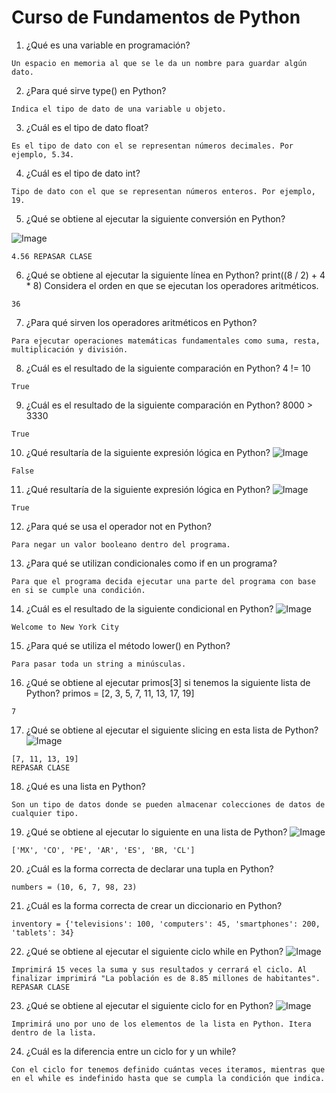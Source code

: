 # Curso de Fundamentos de Python

1. ¿Qué es una variable en programación?
```
Un espacio en memoria al que se le da un nombre para guardar algún dato.
```

2. ¿Para qué sirve type() en Python?
```
Indica el tipo de dato de una variable u objeto.
```

3. ¿Cuál es el tipo de dato float?
```
Es el tipo de dato con el se representan números decimales. Por ejemplo, 5.34.
```

4. ¿Cuál es el tipo de dato int?
```
Tipo de dato con el que se representan números enteros. Por ejemplo, 19.
```

5. ¿Qué se obtiene al ejecutar la siguiente conversión en Python? 

![Image](https://static.platzi.com/media/user_upload/carbon-e06f99b3-047f-4513-b58a-8416d00404ce.jpg)

```
4.56 REPASAR CLASE
```

6. ¿Qué se obtiene al ejecutar la siguiente línea en Python?
print((8 / 2) + 4 * 8)
Considera el orden en que se ejecutan los operadores aritméticos.
```
36
```

7. ¿Para qué sirven los operadores aritméticos en Python?
```
Para ejecutar operaciones matemáticas fundamentales como suma, resta, multiplicación y división.
```

8. ¿Cuál es el resultado de la siguiente comparación en Python?
 4 != 10
```
True
```

9. ¿Cuál es el resultado de la siguiente comparación en Python?
8000 > 3330

```
True
```

10. ¿Qué resultaría de la siguiente expresión lógica en Python?
![Image](https://static.platzi.com/media/user_upload/carbon%20%289%29-62764351-f7d9-4136-a315-9024e0149ebc.jpg)
```
False
```
11. ¿Qué resultaría de la siguiente expresión lógica en Python?
![Image](https://static.platzi.com/media/user_upload/carbon%20%2810%29-cd75835d-a11d-4be3-8add-62778e0ecff5.jpg)
```
True
```

12. ¿Para qué se usa el operador not en Python?
```
Para negar un valor booleano dentro del programa.
```
13. ¿Para qué se utilizan condicionales como if en un programa?
```    
Para que el programa decida ejecutar una parte del programa con base en si se cumple una condición.
```
14. ¿Cuál es el resultado de la siguiente condicional en Python?
![Image](https://static.platzi.com/media/user_upload/carbon%20%286%29-ad3eb67f-86e8-44d6-9131-b50ca6401823.jpg)
```
Welcome to New York City
```
15. ¿Para qué se utiliza el método lower() en Python?
```
Para pasar toda un string a minúsculas.
```
16. ¿Qué se obtiene al ejecutar primos[3] si tenemos la siguiente lista de Python?
primos = [2, 3, 5, 7, 11, 13, 17, 19]
```
7
```
17. ¿Qué se obtiene al ejecutar el siguiente slicing en esta lista de Python?
![Image](https://static.platzi.com/media/user_upload/carbon%20%284%29-267d7535-c923-4b6c-b6f4-0269f6787ad3.jpg)
```
[7, 11, 13, 19]
REPASAR CLASE
```
18. ¿Qué es una lista en Python?
```
Son un tipo de datos donde se pueden almacenar colecciones de datos de cualquier tipo.
```
19. ¿Qué se obtiene al ejecutar lo siguiente en una lista de Python?
![Image](https://static.platzi.com/media/user_upload/carbon%20%282%29-aad99858-721f-48bf-8454-8a3f6dc7ec0e.jpg)
```
['MX', 'CO', 'PE', 'AR', 'ES', 'BR, 'CL']
```
20. ¿Cuál es la forma correcta de declarar una tupla en Python?
```
numbers = (10, 6, 7, 98, 23)
```
21. ¿Cuál es la forma correcta de crear un diccionario en Python?
```
inventory = {'televisions': 100, 'computers': 45, 'smartphones': 200, 'tablets': 34}
```
22. ¿Qué se obtiene al ejecutar el siguiente ciclo while en Python?
![Image](https://static.platzi.com/media/user_upload/carbon%20%281%29-aa5d24a3-d243-4f71-bce2-afcab7af6c24.jpg)
```
Imprimirá 15 veces la suma y sus resultados y cerrará el ciclo. Al finalizar imprimirá "La población es de 8.85 millones de habitantes".
REPASAR CLASE
```

23. ¿Qué se obtiene al ejecutar el siguiente ciclo for en Python?
![Image](https://static.platzi.com/media/user_upload/carbon%20%2811%29-1aee8b7e-6ae8-4ac2-b953-33f997457634.jpg)
```
Imprimirá uno por uno de los elementos de la lista en Python. Itera dentro de la lista.
```
24. ¿Cuál es la diferencia entre un ciclo for y un while?
```
Con el ciclo for tenemos definido cuántas veces iteramos, mientras que en el while es indefinido hasta que se cumpla la condición que indica.
```
